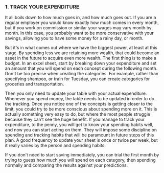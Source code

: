 ### 1. TRACK YOUR EXPENDITURE

It all boils down to how much goes in, and how much goes out. If you are a regular employer you would know exactly how much comes in every month, but if you work on commission or similar your wages may vary month by month. In this case, you probably want to be more conservative with your savings, allowing you to have some money for a rainy day, or month.

But it's in what comes out where we have the biggest power, at least at this stage. By spending less we are retaining more wealth, that could become an asset in the future to acquire even more wealth. The first thing is to make a budget. In an excel sheet, start by breaking down your expenditure and set an amount that you will spend on each concept during the following month. Don't be too precise when creating the categories. For example, rather than specifying shampoo, or train for Tuesday, you can create categories for groceries and transportation.

Then you only need to update your table with your actual expenditure. Whenever you spend money, the table needs to be updated in order to do the tracking. Once you notice one of the concepts is getting closer to the limit, you could try to be more conscious about spending more on it. This is actually something very easy to do, but where the most people struggle because they can't see the huge benefit. If you manage to track your expenditure, to the penny, you will get to know your spending habits well, and now you can start acting on them. They will impose some discipline on spending and tracking habits that will be paramount in future steps of this plan. A good frequency to update your sheet is once or twice per week, but it really varies by the person and spending habits.

If you don't need to start saving immediately, you can trial the first month by trying to guess how much you will spend on each category, then spending normally and comparing the results against your predictions.
